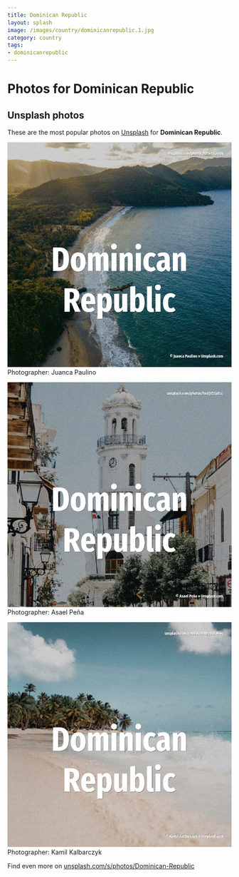 ```yaml
---
title: Dominican Republic
layout: splash
image: /images/country/dominicanrepublic.1.jpg
category: country
tags:
- dominicanrepublic
---
```

# Photos for Dominican Republic
 
## Unsplash photos
These are the most popular photos on [Unsplash](https://unsplash.com) for **Dominican Republic**.
 
![Dominican Republic](/images/country/dominicanrepublic.1.jpg)
Photographer:  Juanca Paulino
 
![Dominican Republic](/images/country/dominicanrepublic.2.jpg)
Photographer:  Asael Peña
 
![Dominican Republic](/images/country/dominicanrepublic.3.jpg)
Photographer:  Kamil Kalbarczyk
 
Find even more on [unsplash.com/s/photos/Dominican-Republic](https://unsplash.com/s/photos/Dominican-Republic)
 
